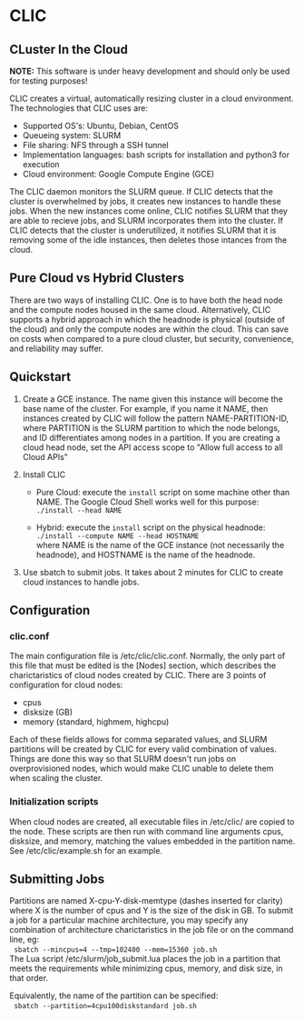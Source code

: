 # CLIC
## CLuster In the Cloud

__NOTE:__ This software is under heavy development and should only be used for testing purposes!

CLIC creates a virtual, automatically resizing cluster in a cloud environment. The technologies that CLIC uses are:
  * Supported OS's: Ubuntu, Debian, CentOS
  * Queueing system: SLURM
  * File sharing: NFS through a SSH tunnel
  * Implementation languages: bash scripts for installation and python3 for execution
  * Cloud environment: Google Compute Engine (GCE)

The CLIC daemon monitors the SLURM queue. If CLIC detects that the cluster is overwhelmed by jobs, it creates new instances to handle these jobs. When the new instances come online, CLIC notifies SLURM that they are able to recieve jobs, and SLURM incorporates them into the cluster. If CLIC detects that the cluster is underutilized, it notifies SLURM that it is removing some of the idle instances, then deletes those intances from the cloud.

## Pure Cloud vs Hybrid Clusters

There are two ways of installing CLIC. One is to have both the head node and the compute nodes housed in the same cloud. Alternatively, CLIC supports a hybrid approach in which the headnode is physical (outside of the cloud) and only the compute nodes are within the cloud. This can save on costs when compared to a pure cloud cluster, but security, convenience, and reliability may suffer.

## Quickstart

1. Create a GCE instance. The name given this instance will become the base name of the cluster. For example, if you name it NAME, then instances created by CLIC will follow the pattern NAME-PARTITION-ID, where PARTITION is the SLURM partition to which the node belongs, and ID differentiates among nodes in a partition. If you are creating a cloud head node, set the API access scope to "Allow full access to all Cloud APIs"

2. Install CLIC
    * Pure Cloud: execute the `install` script on some machine other than NAME. The Google Cloud Shell works well for this purpose:  
      `./install --head NAME`  

    * Hybrid: execute the `install` script on the physical headnode:  
      `./install --compute NAME --head HOSTNAME`  
      where NAME is the name of the GCE instance (not necessarily the headnode), and HOSTNAME is the name of the headnode.  

3. Use sbatch to submit jobs. It takes about 2 minutes for CLIC to create cloud instances to handle jobs.

## Configuration
### clic.conf

The main configuration file is /etc/clic/clic.conf. Normally, the only part of this file that must be edited is the [Nodes] section, which describes the charictaristics of cloud nodes created by CLIC. There are 3 points of configuration for cloud nodes:
  * cpus
  * disksize (GB)
  * memory (standard, highmem, highcpu)

Each of these fields allows for comma separated values, and SLURM partitions will be created by CLIC for every valid combination of values. Things are done this way so that SLURM doesn't run jobs on overprovisioned nodes, which would make CLIC unable to delete them when scaling the cluster.

### Initialization scripts

When cloud nodes are created, all executable files in /etc/clic/ are copied to the node. These scripts are then run with command line arguments cpus, disksize, and memory, matching the values embedded in the partition name. See /etc/clic/example.sh for an example.

## Submitting Jobs

Partitions are named X-cpu-Y-disk-memtype (dashes inserted for clarity) where X is the number of cpus and Y is the size of the disk in GB. To submit a job for a particular machine architecture, you may specify any combination of architecture charictaristics in the job file or on the command line, eg:  
&nbsp;&nbsp;`sbatch --mincpus=4 --tmp=102400 --mem=15360 job.sh`  
The Lua script /etc/slurm/job\_submit.lua places the job in a partition that meets the requirements while minimizing cpus, memory, and disk size, in that order.

Equivalently, the name of the partition can be specified:  
&nbsp;&nbsp;`sbatch --partition=4cpu100diskstandard job.sh`  
